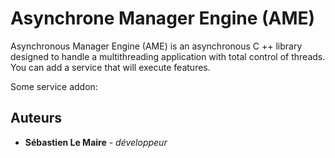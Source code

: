 # Asynchrone Manager Engine (AME)

Asynchronous Manager Engine (AME) is an asynchronous C ++ library designed to handle a multithreading application with total control of threads. You can add a service that will execute features.

Some service addon:


## Auteurs

* **Sébastien Le Maire** - *développeur*
